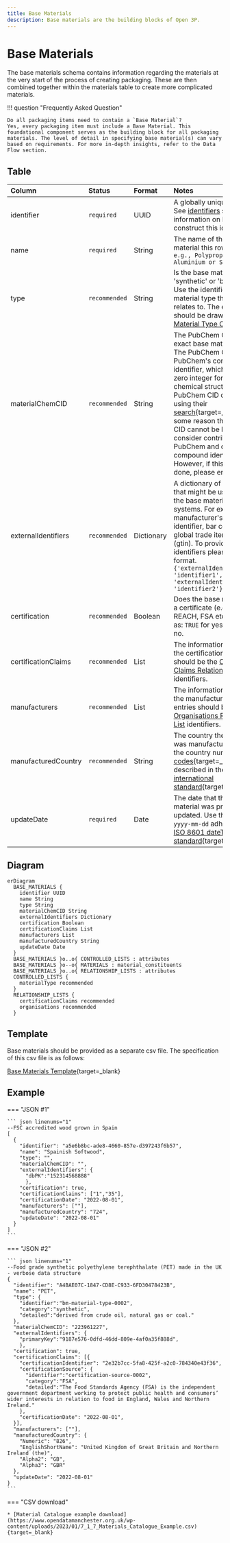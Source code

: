 ```yaml
---
title: Base Materials
description: Base materials are the building blocks of Open 3P.
---
```


# Base Materials

The base materials schema contains information regarding the materials at the very start of the process of creating packaging. These are then combined together within the materials table to create more complicated materials.

!!! question "Frequently Asked Question"

    Do all packaging items need to contain a `Base Material`?  
    Yes, every packaging item must include a Base Material. This foundational component serves as the building block for all packaging materials. The level of detail in specifying base material(s) can vary based on requirements. For more in-depth insights, refer to the Data Flow section.

## Table
|Column|<div style="width:90px">Status</div>|Format|Notes|
|:-|:-|:-|:-|
|identifier|`required`|UUID|A globally unique identifier. See [identifiers](../4_Identifiers/4_1_Identifiers.md) section for information on how to construct this identifier|
|name|`required`|String|The name of the base material this row relates to. `e.g., Polypropylene or Aluminium or Silica`|
|type|`recommended`|String|Is the base material 'synthetic' or 'biobased'? Use the identifier of the material type that this row relates to. The entry here should be drawn from the [Material Type Controlled List](../5_Controlled_Lists/5_001_Material_Type.md).|
|materialChemCID|`recommended`|String|The PubChem CID for the exact base material used. The PubChem CID is PubChem's compound identifier, which is a non-zero integer for a unique chemical structure. PubChem CID can be found using their [search](https://pubchem.ncbi.nlm.nih.gov/){target=_blank}. If for some reason the PubChem CID cannot be located, consider contributing to PubChem and create the compound identifier. However, if this cannot be done, please enter `Unknown`.|
|externalIdentifiers|`recommended`|Dictionary|A dictionary of identifiers that might be used to identify the base material in other systems. For example: manufacturer's own internal identifier, bar codes or global trade item number (gtin). To provide external identifiers please follow this format. `{'externalIdentifierName1': 'identifier1', 'externalIdentifierName2': 'identifier2'}`|
|certification|`recommended`|Boolean|Does the base material have a certificate (e.g. FSC, REACH, FSA etc.)? Answer as: `TRUE` for yes and `FALSE` for no.|
|certificationClaims|`recommended`|List|The information regarding the certification. The entries should be the [Certification Claims Relationship List](../6_Relationship_Lists/6_005_Certification_Claims.md) identifiers.|
|manufacturers|`recommended`|List|The information regarding the manufacturer(s). The entries should be the [Organisations Relationship List](../6_Relationship_Lists/6_010_Organisations.md) identifiers.|
|manufacturedCountry|`recommended`|String|The country the component was manufactured in. Use the country numeric [ISO codes](https://www.iso.org/obp/ui/#search){target=_blank} as described in the [ISO 3166 international standard](https://www.iso.org/iso-3166-country-codes.html){target=_blank}.|
|updateDate|`required`|Date|The date that the base material was provided/last updated. Use the format `yyyy-mm-dd` adhering to the [ISO 8601 dateTime standard](https://www.iso.org/iso-8601-date-and-time-format.html){target=_blank}.|

## Diagram

``` mermaid
erDiagram
  BASE_MATERIALS {
    identifier UUID
    name String
    type String
    materialChemCID String
    externalIdentifiers Dictionary
    certification Boolean
    certificationClaims List
    manufacturers List
    manufacturedCountry String
    updateDate Date
  }
  BASE_MATERIALS }o..o{ CONTROLLED_LISTS : attributes
  BASE_MATERIALS }o--o{ MATERIALS : material_constituents
  BASE_MATERIALS }o..o{ RELATIONSHIP_LISTS : attributes
  CONTROLLED_LISTS {
    materialType recommended 
  }
  RELATIONSHIP_LISTS {
    certificationClaims recommended
    organisations recommended
  }
```

## Template

Base materials should be provided as a separate csv file. The specification of this csv file is as follows:

[Base Materials Template](https://www.open3p.org/wp-content/uploads/2023/09/baseMaterials20230922.csv){target=_blank}

## Example

=== "JSON #1"

    ``` json linenums="1"
    --FSC accredited wood grown in Spain
    [
      {
        "identifier": "a5e6b8bc-ade8-4660-857e-d397243f6b57",
        "name": "Spainish Softwood",
        "type": "",
        "materialChemCID": "",
        "externalIdentifiers": {
          "dbPK":"152314568888"
          },
        "certification": true,
        "certificationClaims": ["1","35"],
        "certificationDate": "2022-08-01",
        "manufacturers": [""],
        "manufacturedCountry": "724",
        "updateDate": "2022-08-01"
      }
    ]
    ```
=== "JSON #2"

    ``` json linenums="1"
    --Food grade synthetic polyethylene terephthalate (PET) made in the UK - verbose data structure
    {
      "identifier": "A4BAE07C-1847-CD8E-C933-6FD30478423B",
      "name": "PET",
      "type": {
        "identifier":"bm-material-type-0002",
        "category":"synthetic",
        "detailed":"derived from crude oil, natural gas or coal."
      },
      "materialChemCID": "223961227",
      "externalIdentifiers": {
        "primaryKey":"9187e576-0dfd-46dd-809e-4af0a35f888d",
        },
      "certification": true,
      "certificationClaims": [{
        "certificationIdentifier": "2e32b7cc-5fa8-425f-a2c0-784340e43f36",
        "certificationSource": {
          "identifier":"certification-source-0002",
          "category":"FSA",
          "detailed":"The Food Standards Agency (FSA) is the independent government department working to protect public health and consumers’ wider interests in relation to food in England, Wales and Northern Ireland."
        },
        "certificationDate": "2022-08-01",
      }],
      "manufacturers": [""],
      "manufacturedCountry": {
        "Numeric": "826",
        "EnglishShortName": "United Kingdom of Great Britain and Northern Ireland (the)",
        "Alpha2": "GB",
        "Alpha3": "GBR"
      },
      "updateDate": "2022-08-01"
    }
    ```
=== "CSV download"

    * [Material Catalogue example download](https://www.opendatamanchester.org.uk/wp-content/uploads/2023/01/7_1_7_Materials_Catalogue_Example.csv){target=_blank}